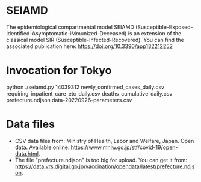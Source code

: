 # SEIAMD
The epidemiological compartmental model SEIAMD (Susceptible-Exposed-Identified-Asymptomatic-iMmunized-Deceased) is an extension of the classical model SIR (Susceptible-Infected-Recovered). You can find the associated publication here: https://doi.org/10.3390/app132212252

# Invocation for Tokyo
python ./seiamd.py 14039312 newly_confirmed_cases_daily.csv requiring_inpatient_care_etc_daily.csv deaths_cumulative_daily.csv prefecture.ndjson data-20220926-parameters.csv

# Data files
- CSV data files from: Ministry of Health, Labor and Welfare, Japan. Open data. Available online: https://www.mhlw.go.jp/stf/covid-19/open-data.html.
- The file "prefecture.ndjson" is too big for upload. You can get it from: https://data.vrs.digital.go.jp/vaccination/opendata/latest/prefecture.ndjson.
